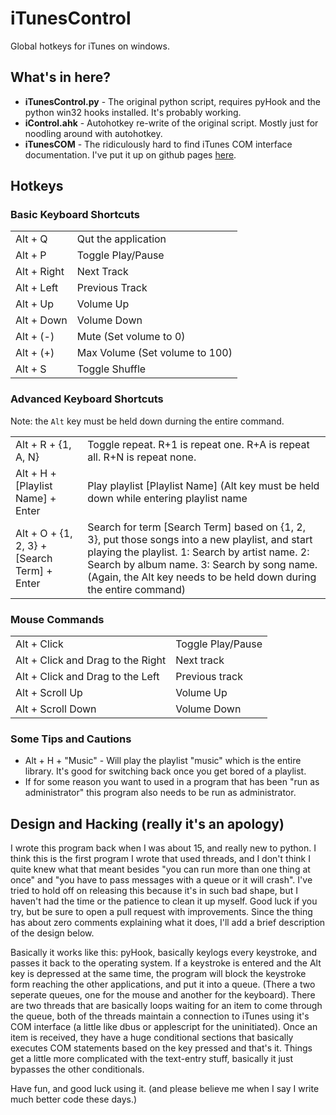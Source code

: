 iTunesControl
=====

Global hotkeys for iTunes on windows.

## What's in here?

* __iTunesControl.py__ - The original python script, requires pyHook and the python
win32 hooks installed. It's probably working.
* __iControl.ahk__ - Autohotkey re-write of the original script. Mostly just for noodling
around with autohotkey.
* __iTunesCOM__ - The ridiculously hard to find iTunes COM interface documentation. I've
put it up on github pages [here](http://joshkunz.github.com/iTunesControl).

## Hotkeys

### Basic Keyboard Shortcuts

<table>
    <tr>
        <td>Alt + Q</td>
        <td>Qut the application</td>
    <tr>
        <td>Alt + P</td>
        <td>Toggle Play/Pause</td>
    </tr>
    <tr>
        <td>Alt + Right</td>
        <td>Next Track</td>
    </tr>
    <tr>
        <td>Alt + Left</td>
        <td>Previous Track</td>
    </tr>
    <tr>
        <td>Alt + Up</td>
        <td>Volume Up</td>
    </tr>
    <tr>
        <td>Alt + Down</td>
        <td>Volume Down</td>
    </tr>
    <tr>
        <td>Alt + (-)</td>
        <td>Mute (Set volume to 0)</td>
    </tr>
    <tr>
        <td>Alt + (+)</td>
        <td>Max Volume (Set volume to 100)</td>
    </tr>
    <tr>
        <td>Alt + S</td>
        <td>Toggle Shuffle</td>
    </tr>
</table>

### Advanced Keyboard Shortcuts

Note: the `Alt` key must be held down durning the 
entire command.

<table>
    <tr>
        <td>Alt + R + {1, A, N}</td>
        <td>Toggle repeat. R+1 is repeat one. R+A is repeat
        all. R+N is repeat none.</td>
    </tr>
    <tr>
        <td>Alt + H + [Playlist Name] + Enter</td>
        <td>Play playlist [Playlist Name] (Alt key must be held
        down while entering playlist name</td>
    </tr>
    <tr>
        <td>Alt + O + {1, 2, 3} + [Search Term] + Enter</td>
        <td>Search for term [Search Term] based on {1, 2, 3},
        put those songs into a new playlist, and start playing
        the playlist. 1: Search by artist name. 2: Search by
        album name. 3: Search by song name. (Again, the Alt key
        needs to be held down during the entire command)</td>
    </tr>
</table>

### Mouse Commands

<table>
    <tr>
        <td>Alt + Click</td>
        <td>Toggle Play/Pause</td>
    </tr>
    <tr>
        <td>Alt + Click and Drag to the Right</td>
        <td>Next track</td>
    </tr>
    <tr>
        <td>Alt + Click and Drag to the Left</td>
        <td>Previous track</td>
    </tr>
    <tr>
        <td>Alt + Scroll Up</td>
        <td>Volume Up</td>
    </tr>
    <tr>
        <td>Alt + Scroll Down</td>
        <td>Volume Down</td>
    </tr>
</table>

### Some Tips and Cautions

* Alt + H + "Music" - Will play the playlist "music" which is the
entire library. It's good for switching back once you get bored of
a playlist.
* If for some reason you want to used in a program that has
been "run as administrator" this program also needs to be run as
administrator.

## Design and Hacking (really it's an apology)

I wrote this program back when I was about 15, and really new to python.
I think this is the first program I wrote that used threads, and I don't
think I quite knew what that meant besides "you can run more than one
thing at once" and "you have to pass messages with a queue or it will
crash". I've tried to hold off on releasing this because it's in such 
bad shape, but I haven't had the time or the patience to clean it
up myself. Good luck if you try, but be sure to open a pull request
with improvements. Since the thing has about zero comments explaining
what it does, I'll add a brief description of the design below.

Basically it works like this: pyHook, basically keylogs every keystroke,
and passes it back to the operating system. If a keystroke is entered
and the Alt key is depressed at the same time, the program will
block the keystroke form reaching the other applications, and put it
into a queue. (There a two seperate queues, one for the mouse and another
for the keyboard). There are two threads that are basically loops waiting
for an item to come through the queue, both of the threads maintain a 
connection to iTunes using it's COM interface (a little like dbus or
applescript for the uninitiated). Once an item is received, they have
a huge conditional sections that basically executes COM statements
based on the key pressed and that's it. Things get a little more complicated
with the text-entry stuff, basically it just bypasses the other conditionals.

Have fun, and good luck using it. (and please believe me when I say I write
much better code these days.)
